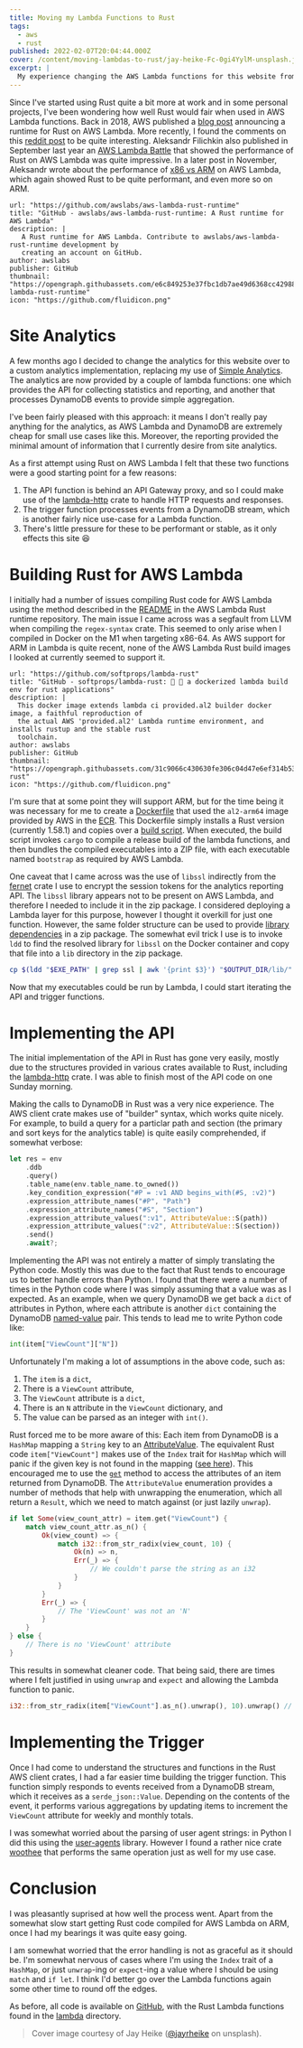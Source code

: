 ```yaml
---
title: Moving my Lambda Functions to Rust
tags:
  - aws
  - rust
published: 2022-02-07T20:04:44.000Z
cover: /content/moving-lambdas-to-rust/jay-heike-Fc-0gi4YylM-unsplash.jpg
excerpt: |
  My experience changing the AWS Lambda functions for this website from Python to Rust.
---
```


Since I've started using Rust quite a bit more at work and in some personal projects, I've been
wondering how well Rust would fair when used in AWS Lambda functions. Back in 2018, AWS published a
[blog post](https://aws.amazon.com/blogs/opensource/rust-runtime-for-aws-lambda/) announcing a
runtime for Rust on AWS Lambda. More recently, I found the comments on this [reddit
post](https://www.reddit.com/r/rust/comments/lz7vnq/anyone_running_rust_in_aws_lambda/) to be quite
interesting. Aleksandr Filichkin also published in September last year an [AWS Lambda
Battle](https://filia-aleks.medium.com/aws-lambda-battle-2021-performance-comparison-for-all-languages-c1b441005fd1)
that showed the performance of Rust on AWS Lambda was quite impressive. In a later post in
November, Aleksandr wrote about the performance of [x86 vs
ARM](https://filia-aleks.medium.com/aws-lambda-battle-x86-vs-arm-graviton2-perfromance-3581aaef75d9)
on AWS Lambda, which again showed Rust to be quite performant, and even more so on ARM.

```bookmark
url: "https://github.com/awslabs/aws-lambda-rust-runtime"
title: "GitHub - awslabs/aws-lambda-rust-runtime: A Rust runtime for AWS Lambda"
description: |
   A Rust runtime for AWS Lambda. Contribute to awslabs/aws-lambda-rust-runtime development by
   creating an account on GitHub.
author: awslabs
publisher: GitHub
thumbnail: "https://opengraph.githubassets.com/e6c849253e37fbc1db7ae49d6368cc42988843123134001207eff64f7c470c9f/awslabs/aws-lambda-rust-runtime"
icon: "https://github.com/fluidicon.png"
```

# Site Analytics

A few months ago I decided to change the analytics for this website over to a custom analytics
implementation, replacing my use of [Simple Analytics](https://simpleanalytics.com). The analytics
are now provided by a couple of lambda functions: one which provides the API for collecting
statistics and reporting, and another that processes DynamoDB events to provide simple aggregation.

I've been fairly pleased with this approach: it means I don't really pay anything for the
analytics, as AWS Lambda and DynamoDB are extremely cheap for small use cases like this. Moreover,
the reporting provided the minimal amount of information that I currently desire from site
analytics.

As a first attempt using Rust on AWS Lambda I felt that these two functions were a good starting
point for a few reasons:

1. The API function is behind an API Gateway proxy, and so I could make use of the [lambda-http]
   crate to handle HTTP requests and responses.
2. The trigger function processes events from a DynamoDB stream, which is another fairly nice
   use-case for a Lambda function.
3. There's little pressure for these to be performant or stable, as it only effects this site 😆

# Building Rust for AWS Lambda

I initially had a number of issues compiling Rust code for AWS Lambda using the method described in the
[README](https://github.com/awslabs/aws-lambda-rust-runtime#deployment) in the AWS Lambda Rust
runtime repository. The main issue I came across was a segfault from LLVM when compiling the `regex-syntax`
crate. This seemed to only arise when I compiled in Docker on the M1 when targeting x86-64. As AWS
support for ARM in Lambda is quite recent, none of the AWS Lambda Rust build images I looked at
currently seemed to support it.

```bookmark
url: "https://github.com/softprops/lambda-rust"
title: "GitHub - softprops/lambda-rust: 🐳 🦀 a dockerized lambda build env for rust applications"
description: |
  This docker image extends lambda ci provided.al2 builder docker image, a faithful reproduction of
  the actual AWS 'provided.al2' Lambda runtime environment, and installs rustup and the stable rust
  toolchain.
author: awslabs
publisher: GitHub
thumbnail: "https://opengraph.githubassets.com/31c9066c430630fe306c04d47e6ef314b5395bc6ce40867c9d890c2e5e13e21a/softprops/lambda-rust"
icon: "https://github.com/fluidicon.png"
```

I'm sure that at some point they will support ARM, but for the time being it was necessary for me
to create a [Dockerfile] that used the `al2-arm64` image provided by AWS in the [ECR]. This
Dockerfile simply installs a Rust version (currently 1.58.1) and copies over a [build script]. When
executed, the build script invokes `cargo` to compile a release build of the lambda functions, and
then bundles the compiled executables into a ZIP file, with each executable named `bootstrap` as
required by AWS Lambda.

One caveat that I came across was the use of `libssl` indirectly from the [fernet] crate I use to
encrypt the session tokens for the analytics reporting API. The `libssl` library appears not to be
present on AWS Lambda, and therefore I needed to include it in the zip package. I considered deploying
a Lambda layer for this purpose, however I thought it overkill for just one function. However, the
same folder structure can be used to provide [library dependencies] in a zip package. The somewhat
evil trick I use is to invoke `ldd` to find the resolved library for `libssl` on the Docker
container and copy that file into a `lib` directory in the zip package.

```bash caption="Hacky fix for missing libssl on Lambda"
cp $(ldd "$EXE_PATH" | grep ssl | awk '{print $3}') "$OUTPUT_DIR/lib/"
```

Now that my executables could be run by Lambda, I could start iterating the API and trigger
functions.

# Implementing the API

The initial implementation of the API in Rust has gone very easily, mostly due to the structures
provided in various crates available to Rust, including the [lambda-http] crate. I was able to
finish most of the API code on one Sunday morning.

Making the calls to DynamoDB in Rust was a very nice experience. The AWS client crate makes use of
"builder" syntax, which works quite nicely. For example, to build a query for a particlar path and
section (the primary and sort keys for the analytics table) is quite easily comprehended, if
somewhat verbose:

```rust
let res = env
    .ddb
    .query()
    .table_name(env.table_name.to_owned())
    .key_condition_expression("#P = :v1 AND begins_with(#S, :v2)")
    .expression_attribute_names("#P", "Path")
    .expression_attribute_names("#S", "Section")
    .expression_attribute_values(":v1", AttributeValue::S(path))
    .expression_attribute_values(":v2", AttributeValue::S(section))
    .send()
    .await?;
```

Implementing the API was not entirely a matter of simply translating the Python code. Mostly this
was due to the fact that Rust tends to encourage us to better handle errors than Python. I found
that there were a number of times in the Python code where I was simply assuming that a value was
as I expected. As an example, when we query DynamoDB we get back a `dict` of attributes in Python,
where each attribute is another `dict` containing the DynamoDB [named-value] pair. This tends to
lead me to write Python code like:

```python
int(item["ViewCount"]["N"])
```

Unfortunately I'm making a lot of assumptions in the above code, such as:

1. The `item` is a `dict`,
2. There is a `ViewCount` attribute,
3. The `ViewCount` attribute is a `dict`,
4. There is an `N` attribute in the `ViewCount` dictionary, and
5. The value can be parsed as an integer with `int()`.

Rust forced me to be more aware of this: Each item from DynamoDB is a `HashMap` mapping a `String`
key to an [AttributeValue]. The equivalent Rust code `item["ViewCount"]` makes use of the `Index`
trait for `HashMap` which will panic if the given key is not found in the mapping ([see
here](https://doc.rust-lang.org/std/collections/struct.HashMap.html#method.index)). This encouraged
me to use the [`get`](https://doc.rust-lang.org/std/collections/struct.HashMap.html#method.get)
method to access the attributes of an item returned from DynamoDB. The `AttributeValue` enumeration
provides a number of methods that help with unwrapping the enumeration, which all return a
`Result`, which we need to match against (or just lazily `unwrap`).

```rust caption="Sensibly decoding a response from DynamoDB"
if let Some(view_count_attr) = item.get("ViewCount") {
    match view_count_attr.as_n() {
        Ok(view_count) => {
            match i32::from_str_radix(view_count, 10) {
                Ok(n) => n,
                Err(_) => {
                    // We couldn't parse the string as an i32
                }
            }
        }
        Err(_) => {
            // The 'ViewCount' was not an 'N'
        }
    }
} else {
    // There is no 'ViewCount' attribute
}
```

This results in somewhat cleaner code. That being said, there are times where I felt justified in
using `unwrap` and `expect` and allowing the Lambda function to panic.

```rust caption="Lazily unwrapping values"
i32::from_str_radix(item["ViewCount"].as_n().unwrap(), 10).unwrap() // 😤
```

# Implementing the Trigger

Once I had come to understand the structures and functions in the Rust AWS client crates, I had a
far easier time building the trigger function. This function simply responds to events received
from a DynamoDB stream, which it receives as a `serde_json::Value`. Depending on the contents of
the event, it performs various aggregations by updating items to increment the `ViewCount`
attribute for weekly and monthly totals.

I was somewhat worried about the parsing of user agent strings: in Python I did this using the
[user-agents](https://pypi.org/project/user-agents/) library. However I found a rather nice crate
[woothee](https://crates.io/crates/woothee) that performs the same operation just as well for my
use case.

# Conclusion

I was pleasantly suprised at how well the process went. Apart from the somewhat slow start getting
Rust code compiled for AWS Lambda on ARM, once I had my bearings it was quite easy going.

I am somewhat worried that the error handling is not as graceful as it should be. I'm somewhat
nervous of cases where I'm using the `Index` trait of a `HashMap`, or just `unwrap`-ing or
`expect`-ing a value where I should be using `match` and `if let`. I think I'd better go over the
Lambda functions again some other time to round off the edges.

As before, all code is available on [GitHub](https://github.com/BlakeRain/blakerain.com), with the
Rust Lambda functions found in the
[lambda](https://github.com/BlakeRain/blakerain.com/tree/main/lambda) directory.

[lambda-http]: https://docs.rs/lambda_http/latest/lambda_http/
[dockerfile]: https://github.com/BlakeRain/blakerain.com/blob/215a856698da63947ef821d0ebb6276080607952/lambda/Dockerfile
[ecr]: https://gallery.ecr.aws/lambda/provided
[build script]: https://github.com/BlakeRain/blakerain.com/blob/215a856698da63947ef821d0ebb6276080607952/lambda/build.sh
[fernet]: https://docs.rs/fernet/0.1.4/fernet/
[library dependencies]: https://docs.aws.amazon.com/lambda/latest/dg/configuration-layers.html#configuration-layers-path
[named-value]: https://docs.aws.amazon.com/amazondynamodb/latest/APIReference/API_AttributeValue.html
[attributevalue]: https://docs.rs/aws-sdk-dynamodb/0.6.0/aws_sdk_dynamodb/model/enum.AttributeValue.html

> Cover image courtesy of Jay Heike ([@jayrheike](https://unsplash.com/@jayrheike) on unsplash).
